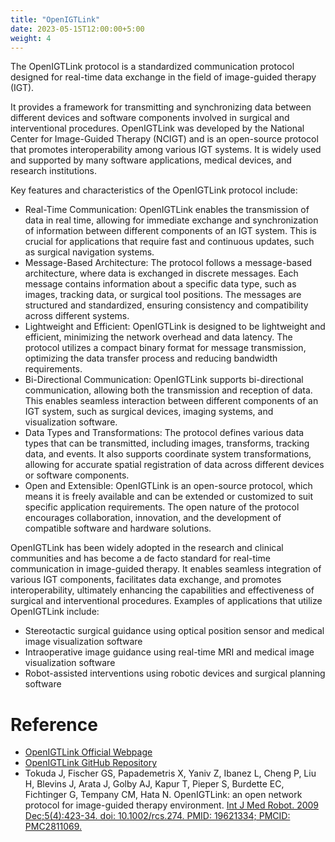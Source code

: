 ```yaml
---
title: "OpenIGTLink"
date: 2023-05-15T12:00:00+5:00
weight: 4
---
```



The OpenIGTLink protocol is a standardized communication protocol designed for real-time data exchange in the field of image-guided therapy (IGT). 

It provides a framework for transmitting and synchronizing data between different devices and software components involved in surgical and interventional procedures. OpenIGTLink was developed by the National Center for Image-Guided Therapy (NCIGT) and is an open-source protocol that promotes interoperability among various IGT systems. It is widely used and supported by many software applications, medical devices, and research institutions.

Key features and characteristics of the OpenIGTLink protocol include:

- Real-Time Communication: OpenIGTLink enables the transmission of data in real time, allowing for immediate exchange and synchronization of information between different components of an IGT system. This is crucial for applications that require fast and continuous updates, such as surgical navigation systems.
- Message-Based Architecture: The protocol follows a message-based architecture, where data is exchanged in discrete messages. Each message contains information about a specific data type, such as images, tracking data, or surgical tool positions. The messages are structured and standardized, ensuring consistency and compatibility across different systems.
- Lightweight and Efficient: OpenIGTLink is designed to be lightweight and efficient, minimizing the network overhead and data latency. The protocol utilizes a compact binary format for message transmission, optimizing the data transfer process and reducing bandwidth requirements.
- Bi-Directional Communication: OpenIGTLink supports bi-directional communication, allowing both the transmission and reception of data. This enables seamless interaction between different components of an IGT system, such as surgical devices, imaging systems, and visualization software.
- Data Types and Transformations: The protocol defines various data types that can be transmitted, including images, transforms, tracking data, and events. It also supports coordinate system transformations, allowing for accurate spatial registration of data across different devices or software components.
- Open and Extensible: OpenIGTLink is an open-source protocol, which means it is freely available and can be extended or customized to suit specific application requirements. The open nature of the protocol encourages collaboration, innovation, and the development of compatible software and hardware solutions.

OpenIGTLink has been widely adopted in the research and clinical communities and has become a de facto standard for real-time communication in image-guided therapy. It enables seamless integration of various IGT components, facilitates data exchange, and promotes interoperability, ultimately enhancing the capabilities and effectiveness of surgical and interventional procedures. Examples of applications that utilize OpenIGTLink include:

- Stereotactic surgical guidance using optical position sensor and medical image visualization software
- Intraoperative image guidance using real-time MRI and medical image visualization software
- Robot-assisted interventions using robotic devices and surgical planning software


# Reference 

- [OpenIGTLink Official Webpage](http://openigtlink.org/)
- [OpenIGTLink GitHub Repository](https://github.com/openigtlink/OpenIGTLink)
- Tokuda J, Fischer GS, Papademetris X, Yaniv Z, Ibanez L, Cheng P, Liu H,
Blevins J, Arata J, Golby AJ, Kapur T, Pieper S, Burdette EC, Fichtinger G,
Tempany CM, Hata N. OpenIGTLink: an open network protocol for image-guided
therapy environment. [Int J Med Robot. 2009 Dec;5(4):423-34. doi:
10.1002/rcs.274. PMID: 19621334; PMCID: PMC2811069.](https://pubmed.ncbi.nlm.nih.gov/19621334/)
